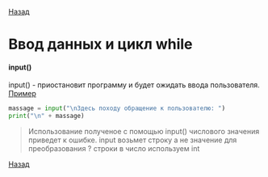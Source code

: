 [Назад](Python.md)
# Ввод данных и цикл while
#### input() 
input() - приостановит программу и будет ожидать ввода пользователя. 
[Пример](1_input.py)

```Python
massage = input("\nЗдесь походу обращение к пользователю: ")
print("\n" + massage)
```
> Использование полученое с помощью input()
> числового значения приведет к ошибке. input 
> возьмет строку а не значение для преобразования ?
> строки в число используем int    

[Назад](Python.md)